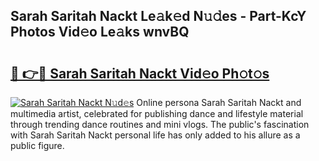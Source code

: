 ## Sarah Saritah Nackt Le𝚊k𝚎d N𝚞𝚍es - Part-KcY Photos Vid𝚎o Le𝚊ks wnvBQ

# <h2><a href="http://fb1vrp.evod.top/?m=Sarah+Saritah+Nackt">🔗 👉🔴 Sarah Saritah Nackt Vid𝚎o Ph𝚘t𝚘s</a></h2>

[![Sarah Saritah Nackt N𝚞d𝚎s](https://i.imgur.com/8V9OHl7.gif)](http://fb1vrp.evod.top/?m=Sarah+Saritah+Nackt)
Online persona Sarah Saritah Nackt and multimedia artist, celebrated for publishing dance and lifestyle material through trending dance routines and mini vlogs. The public's fascination with Sarah Saritah Nackt personal life has only added to his allure as a public figure. 
